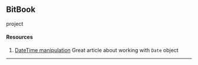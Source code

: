 ## BitBook
project


#### Resources
1. [DateTime manipulation](https://www.toptal.com/software/definitive-guide-to-datetime-manipulation)
    Great article about working with `Date` object

---